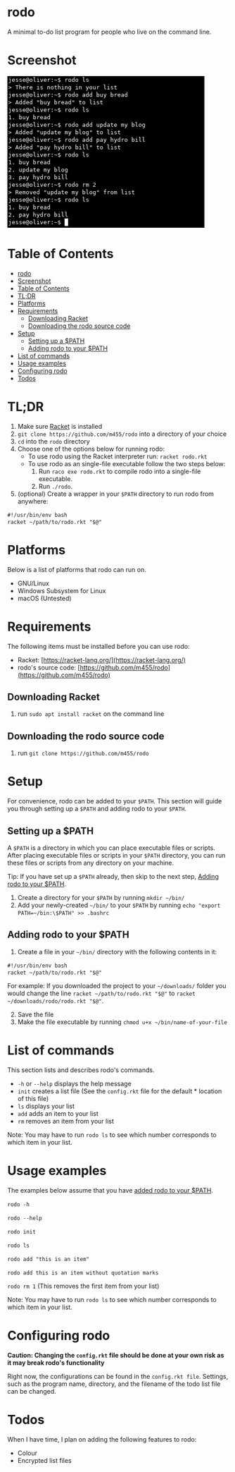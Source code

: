 # rodo

A minimal to-do list program for people who live on the command line.

# Screenshot

![](screenshot.png)

# Table of Contents

- [rodo](#rodo)
- [Screenshot](#screenshot)
- [Table of Contents](#table-of-contents)
- [TL;DR](#tldr)
- [Platforms](#platforms)
- [Requirements](#requirements)
    - [Downloading Racket](#downloading-racket)
    - [Downloading the rodo source code](#downloading-the-rodo-source-code)
- [Setup](#setup)
    - [Setting up a $PATH](#setting-up-a-path)
    - [Adding rodo to your $PATH](#adding-rodo-to-your-path)
- [List of commands](#list-of-commands)
- [Usage examples](#usage-examples)
- [Configuring rodo](#configuring-rodo)
- [Todos](#todos)

# TL;DR

1. Make sure [Racket](https://racket-lang.org/) is installed
2. `git clone https://github.com/m455/rodo` into a directory of your choice
3. `cd` into the `rodo` directory
4. Choose one of the options below for running rodo:
    * To use rodo using the Racket interpreter run: `racket rodo.rkt`
    * To use rodo as an single-file executable follow the two steps below:
        1. Run `raco exe rodo.rkt` to compile rodo into a single-file executable.
        2. Run `./rodo`.
5. (optional) Create a wrapper in your `$PATH` directory to run rodo from anywhere:

```
#!/usr/bin/env bash
racket ~/path/to/rodo.rkt "$@"
```

# Platforms

Below is a list of platforms that rodo can run on.

* GNU/Linux
* Windows Subsystem for Linux
* macOS (Untested)

# Requirements

The following items must be installed before you can use rodo:

* Racket: [https://racket-lang.org/](https://racket-lang.org/)
* rodo's source code: [https://github.com/m455/rodo](https://github.com/m455/rodo)

## Downloading Racket

1. run `sudo apt install racket` on the command line

## Downloading the rodo source code

1. run `git clone https://github.com/m455/rodo`

# Setup

For convenience, rodo can be added to your `$PATH`. This section will guide
you through setting up a `$PATH` and adding rodo to your `$PATH`.

## Setting up a $PATH

A `$PATH` is a directory in which you can place executable files or scripts.
After placing executable files or scripts in your `$PATH` directory, you can run
these files or scripts from any directory on your machine.

Tip: If you have set up a `$PATH` already, then skip to the next step, [Adding rodo to your $PATH](https://github.com/m455/rodo#adding-rodo-to-your-path).

1. Create a directory for your `$PATH` by running `mkdir ~/bin/`
2. Add your newly-created `~/bin/` to your `$PATH` by running `echo "export PATH=~/bin:\$PATH" >> .bashrc`

## Adding rodo to your $PATH

1. Create a file in your `~/bin/` directory with the following contents in it:

```
#!/usr/bin/env bash
racket ~/path/to/rodo.rkt "$@"
```

For example: If you downloaded the project to your `~/downloads/` folder you would change the line
`racket ~/path/to/rodo.rkt "$@"` to `racket ~/downloads/rodo/rodo.rkt "$@"`.

2. Save the file
3. Make the file executable by running `chmod u+x ~/bin/name-of-your-file`

# List of commands

This section lists and describes rodo's commands.

* `-h` or `--help` displays the help message
* `init` creates a list file (See the `config.rkt` file for the default * location of this file)
* `ls` displays your list
* `add` adds an item to your list
* `rm` removes an item from your list

Note: You may have to run `rodo ls` to see which number corresponds to which item in your list.

# Usage examples

The examples below assume that you have [added rodo to your $PATH](https://github.com/m455/rodo#adding-rodo-to-your-path).

`rodo -h`

`rodo --help`

`rodo init`

`rodo ls`

`rodo add "this is an item"`

`rodo add this is an item without quotation marks`

`rodo rm 1` (This removes the first item from your list)

Note: You may have to run `rodo ls` to see which number corresponds to which item in your list.

# Configuring rodo

**Caution: Changing the `config.rkt` file should be done at your own risk as it may break rodo's functionality**

Right now, the configurations can be found in the `config.rkt file`. Settings,
such as the program name, directory, and the filename of the todo list file can
be changed.

# Todos

When I have time, I plan on adding the following features to rodo:

- Colour
- Encrypted list files
